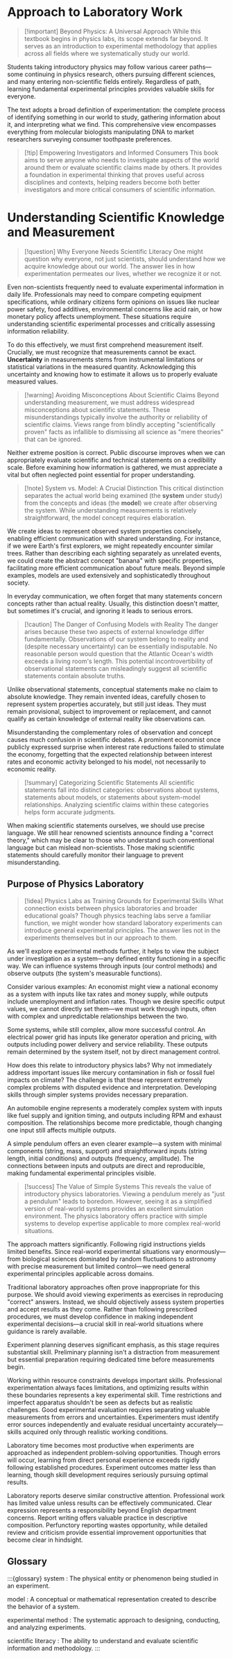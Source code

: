 # Approach to Laboratory Work

> [!important] Beyond Physics: A Universal Approach
> While this textbook begins in physics labs, its scope extends far beyond. It serves as an introduction to experimental methodology that applies across all fields where we systematically study our world.

Students taking introductory physics may follow various career paths—some continuing in physics research, others pursuing different sciences, and many entering non-scientific fields entirely. Regardless of path, learning fundamental experimental principles provides valuable skills for everyone.

The text adopts a broad definition of experimentation: the complete process of identifying something in our world to study, gathering information about it, and interpreting what we find. This comprehensive view encompasses everything from molecular biologists manipulating DNA to market researchers surveying consumer toothpaste preferences.

> [!tip] Empowering Investigators and Informed Consumers
> This book aims to serve anyone who needs to investigate aspects of the world around them or evaluate scientific claims made by others. It provides a foundation in experimental thinking that proves useful across disciplines and contexts, helping readers become both better investigators and more critical consumers of scientific information.

# Understanding Scientific Knowledge and Measurement

> [!question] Why Everyone Needs Scientific Literacy
> One might question why everyone, not just scientists, should understand how we acquire knowledge about our world. The answer lies in how experimentation permeates our lives, whether we recognize it or not.

Even non-scientists frequently need to evaluate experimental information in daily life. Professionals may need to compare competing equipment specifications, while ordinary citizens form opinions on issues like nuclear power safety, food additives, environmental concerns like acid rain, or how monetary policy affects unemployment. These situations require understanding scientific experimental processes and critically assessing information reliability.

To do this effectively, we must first comprehend measurement itself. Crucially, we must recognize that measurements cannot be exact. **Uncertainty** in measurements stems from instrumental limitations or statistical variations in the measured quantity. Acknowledging this uncertainty and knowing how to estimate it allows us to properly evaluate measured values.

> [!warning] Avoiding Misconceptions About Scientific Claims
> Beyond understanding measurement, we must address widespread misconceptions about scientific statements. These misunderstandings typically involve the authority or reliability of scientific claims. Views range from blindly accepting "scientifically proven" facts as infallible to dismissing all science as "mere theories" that can be ignored.

Neither extreme position is correct. Public discourse improves when we can appropriately evaluate scientific and technical statements on a credibility scale. Before examining how information is gathered, we must appreciate a vital but often neglected point essential for proper understanding.

> [!note] System vs. Model: A Crucial Distinction
> This critical distinction separates the actual world being examined (the **system** under study) from the concepts and ideas (the **model**) we create after observing the system. While understanding measurements is relatively straightforward, the model concept requires elaboration.

We create ideas to represent observed system properties concisely, enabling efficient communication with shared understanding. For instance, if we were Earth's first explorers, we might repeatedly encounter similar trees. Rather than describing each sighting separately as unrelated events, we could create the abstract concept "banana" with specific properties, facilitating more efficient communication about future meals. Beyond simple examples, models are used extensively and sophisticatedly throughout society.

In everyday communication, we often forget that many statements concern concepts rather than actual reality. Usually, this distinction doesn't matter, but sometimes it's crucial, and ignoring it leads to serious errors.

> [!caution] The Danger of Confusing Models with Reality
> The danger arises because these two aspects of external knowledge differ fundamentally. Observations of our system belong to reality and (despite necessary uncertainty) can be essentially indisputable. No reasonable person would question that the Atlantic Ocean's width exceeds a living room's length. This potential incontrovertibility of observational statements can misleadingly suggest all scientific statements contain absolute truths.

Unlike observational statements, conceptual statements make no claim to absolute knowledge. They remain invented ideas, carefully chosen to represent system properties accurately, but still just ideas. They must remain provisional, subject to improvement or replacement, and cannot qualify as certain knowledge of external reality like observations can.

Misunderstanding the complementary roles of observation and concept causes much confusion in scientific debates. A prominent economist once publicly expressed surprise when interest rate reductions failed to stimulate the economy, forgetting that the expected relationship between interest rates and economic activity belonged to his model, not necessarily to economic reality.

> [!summary] Categorizing Scientific Statements
> All scientific statements fall into distinct categories: observations about systems, statements about models, or statements about system-model relationships. Analyzing scientific claims within these categories helps form accurate judgments.

When making scientific statements ourselves, we should use precise language. We still hear renowned scientists announce finding a "correct theory," which may be clear to those who understand such conventional language but can mislead non-scientists. Those making scientific statements should carefully monitor their language to prevent misunderstanding.

## Purpose of Physics Laboratory

> [!idea] Physics Labs as Training Grounds for Experimental Skills
> What connection exists between physics laboratories and broader educational goals? Though physics teaching labs serve a familiar function, we might wonder how standard laboratory experiments can introduce general experimental principles. The answer lies not in the experiments themselves but in our approach to them.

As we'll explore experimental methods further, it helps to view the subject under investigation as a system—any defined entity functioning in a specific way. We can influence systems through inputs (our control methods) and observe outputs (the system's measurable functions).

Consider various examples: An economist might view a national economy as a system with inputs like tax rates and money supply, while outputs include unemployment and inflation rates. Though we desire specific output values, we cannot directly set them—we must work through inputs, often with complex and unpredictable relationships between the two.

Some systems, while still complex, allow more successful control. An electrical power grid has inputs like generator operation and pricing, with outputs including power delivery and service reliability. These outputs remain determined by the system itself, not by direct management control.

How does this relate to introductory physics labs? Why not immediately address important issues like mercury contamination in fish or fossil fuel impacts on climate? The challenge is that these represent extremely complex problems with disputed evidence and interpretation. Developing skills through simpler systems provides necessary preparation.

An automobile engine represents a moderately complex system with inputs like fuel supply and ignition timing, and outputs including RPM and exhaust composition. The relationships become more predictable, though changing one input still affects multiple outputs.

A simple pendulum offers an even clearer example—a system with minimal components (string, mass, support) and straightforward inputs (string length, initial conditions) and outputs (frequency, amplitude). The connections between inputs and outputs are direct and reproducible, making fundamental experimental principles visible.

> [!success] The Value of Simple Systems
> This reveals the value of introductory physics laboratories. Viewing a pendulum merely as "just a pendulum" leads to boredom. However, seeing it as a simplified version of real-world systems provides an excellent simulation environment. The physics laboratory offers practice with simple systems to develop expertise applicable to more complex real-world situations.

The approach matters significantly. Following rigid instructions yields limited benefits. Since real-world experimental situations vary enormously—from biological sciences dominated by random fluctuations to astronomy with precise measurement but limited control—we need general experimental principles applicable across domains.

Traditional laboratory approaches often prove inappropriate for this purpose. We should avoid viewing experiments as exercises in reproducing "correct" answers. Instead, we should objectively assess system properties and accept results as they come. Rather than following prescribed procedures, we must develop confidence in making independent experimental decisions—a crucial skill in real-world situations where guidance is rarely available.

Experiment planning deserves significant emphasis, as this stage requires substantial skill. Preliminary planning isn't a distraction from measurement but essential preparation requiring dedicated time before measurements begin.

Working within resource constraints develops important skills. Professional experimentation always faces limitations, and optimizing results within these boundaries represents a key experimental skill. Time restrictions and imperfect apparatus shouldn't be seen as defects but as realistic challenges. Good experimental evaluation requires separating valuable measurements from errors and uncertainties. Experimenters must identify error sources independently and evaluate residual uncertainty accurately—skills acquired only through realistic working conditions.

Laboratory time becomes most productive when experiments are approached as independent problem-solving opportunities. Though errors will occur, learning from direct personal experience exceeds rigidly following established procedures. Experiment outcomes matter less than learning, though skill development requires seriously pursuing optimal results.

Laboratory reports deserve similar constructive attention. Professional work has limited value unless results can be effectively communicated. Clear expression represents a responsibility beyond English department concerns. Report writing offers valuable practice in descriptive composition. Perfunctory reporting wastes opportunity, while detailed review and criticism provide essential improvement opportunities that become clear in hindsight.

## Glossary

:::{glossary}
system
: The physical entity or phenomenon being studied in an experiment.

model
: A conceptual or mathematical representation created to describe the behavior of a system.

experimental method
: The systematic approach to designing, conducting, and analyzing experiments.

scientific literacy
: The ability to understand and evaluate scientific information and methodology.
:::

